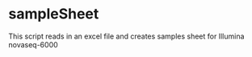 # sampleSheet
This script reads in an excel file and creates samples sheet for Illumina novaseq-6000
